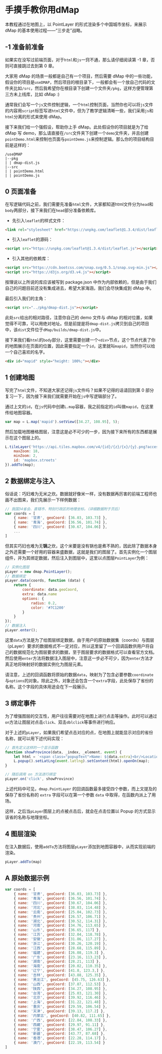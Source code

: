# 手摸手教你用dMap

本教程通过在地图上，以 PointLayer 的形式渲染多个中国城市坐标，来展示 dMap 的基本使用过程——“三步走”战略。

## -1 准备前准备

如果实在没写过前端页面，对于`html`和`js`一窍不通，那么请仔细阅读第 -1 章，否则可直接跳过去到第 0 章。

大家用 dMap 的场景一般都是自己有一个项目，然后需要 dMap 中的一些功能，假设你的项目是`useDMAP`，然后项目的根目录下，一般都会有一个放自己代码的文件夹比如`/src`，然后我希望你在根目录下创建一个文件夹`/pkg`，这样方便管理第三方未上线库，比如 dMap :)

通常我们会写一个`js`文件控制逻辑，一个`html`控制页面，当然你也可以将`js`文件的内容用`script`标签写进`html`文件中，但为了教学逻辑清晰一些，我们采用`js`和`html`分离的形式来使用 dMap。

接下来我们给一个强假设，帮助你上手 dMap。此处假设你的项目就是为了给 dMap 写 demo，那么请直接在`/src`文件夹下创建一个`demo`文件夹，并且创建`pointDemo.html`来控制也页面与`pointDemo.js`来控制逻辑。那么你的项目结构目前是这样的：
```shell
/useDMAP
|--pkg
| | dmap-dist.js
|--src
| | pointDemo.html
| | pointDemo.js
```

## 0 页面准备

在写逻辑代码之前，我们需要先准备`html`文件，大家都知道html文件分为`head`和`body`两部分，接下来我们在`head`部分准备依赖库。
+ 先引入`leaflet`的样式文件：
```html
<link rel="stylesheet" href="https://unpkg.com/leaflet@1.3.4/dist/leaflet.css"/>
```
+ 引入`leaflet`的源码：
```html
<script src="https://unpkg.com/leaflet@1.3.4/dist/leaflet.js"></script>
```
+ 引入其他的依赖库：
```html
<script src="https://cdn.bootcss.com/snap.svg/0.5.1/snap.svg-min.js"></script>
<script src="https://d3js.org/d3.v4.js"></script>
```
按理说以上所说的库应该被写到 package.json 中作为内部依赖的，但是由于我们自己的问题目前还没有集成进去，希望大家海涵，我们会尽快集成到 dMap 中。

最后引入我们的主角：
```html
<script src="../pkg/dmap-dist.js"></script>
```
此处`src`给出的相对路径，注意你自己的 demo 文件与 dMap 的相对位置，如果觉得不可靠，可以用绝对地址。但是前提是将`dmap-dist.js`拷贝到自己的项目中，该`dist`文件位于`dMap/builds/dmap-dist.js`中。

接下来我们看`html`的`body`部分，这里需要创建一个`<div>`节点，这个节点代表了你的地图展示在页面的位置，因此需要指定一个`id`，这里就叫`mapid`，当然你可以给一个自己喜欢的名字。
```html
<div id="mapid" style="height: 100%;"></div>
```

## 1 创建地图

写完了`html`文件，不知道大家还记得`js`文件吗？如果不记得的话请回到第 0 部分复习一下，因为接下来我们就需要开始在`js`中写逻辑部分了。

通过上文的`id`，在`js`代码中创建`L.map`容器，我之前指定的`id`叫做`mapid`，在这里传给地图容器。
```js
var map = L.map('mapid').setView([34.27, 108.95], 5);
```

然后加载地图栅格图层，注意这是必不可少的一步，因为接下来所有的东西都是展示在这个图层上的。
```js
L.tileLayer('https://api.tiles.mapbox.com/v4/{id}/{z}/{x}/{y}.png?access_token=pk.eyJ1IjoibWFwYm94IiwiYSI6ImNpejY4NXVycTA2emYycXBndHRqcmZ3N3gifQ.rJcFIG214AriISLbB6B5aw', {
    maxZoom: 18,
    minZoom: 2,
    id: 'mapbox.streets'
}).addTo(map);
```

## 2 数据绑定与注入

俗话说：巧妇难为无米之炊。数据就好像米一样，没有数据再厉害的前端工程师也画不出图来，我们先展示一下样例数据：
```js
// 我国34省会、直辖市、特别行政区的地理坐标。（详细数据附于页后）
var coords = [
    { name: '甘肃', geoCoord: [36.03, 103.73] },
    { name: '青海', geoCoord: [36.56, 101.74] },
    { name: '四川', geoCoord: [30.67, 104.06] },
    ...
]
```

但其实巧妇也难为无**锅**之炊，这个米要是没有锅也是煮不熟的，因此除了数据本身之外还需要一个好用的容器来盛数据，这就是我们的图层了。首先实例化一个图层组件，并为其绑定数据，然后注入到图层中，这里以点图层`PointLayer`为例：
```js
// 实例化图层
pLayer = new dmap.PointLayer();
// 数据绑定
pLayer.data(coords, function (data) {
    return {
        coordinate: data.geoCoord,
        extra: data.name
        options: {
            radius: 0.2,
            color: '#7C1200'
        }
    }
});
// 数据注入
pLayer.enter();
```
这里`data`方法是为了给图层绑定数据，由于用户的原始数据集（coords）与图层（pLayer）要求的数据格式不一定对应，所以这里留了一个回调函数供用户将自己的数据规范化为图层要求的数据，至于图层要求的数据格式可以查看官方文档。然后使用`enter`方法将数据注入图层中，注意这一步必不可少，因为`enter`方法才真正地将映射好的数据实例化为图层元素。

请注意，上述的回调函数将原始的数据`data`，映射为了包含必要参数`coordinate`与`options`的对象。除此之外，对象还会包含一个`extra`字段，此处保存了省份的名称。这个字段的具体用途会在下一段展示。

## 3 绑定事件

为了增强图层的交互性，用户往往需要对在地图上进行点击等操作。此时可以通过`on`方法让图层对点击`click`、双击`dblclick`等事件进行响应。

对于上述的`pLayer`，如果我们希望点击对应的点，在地图上就能显示对应的省份名称，就可以用下述代码实现：
```js
// 首先定义这样的一个显示函数
function showProvince(data, _index, _element, event) {
    let html = `<span class="popupText">Name: ${data.extra}<br/>Location: ${event.latlng}</span>`;
    L.popup().setLatLng(event.latlng).setContent(html).openOn(map);
}

// 随后调用 on 方法进行绑定
pLayer.on('click', showProvince)
```

上述代码中可见，`dmap.PointLayer` 的回调函数最多接受四个参数，而上文提及的保存了省份名称的 `extra` 字段可以在第一个参数 `data` 中取得，在函数内派上了用场。

这样，之后当`pLayer`图层上的点被点击后，就会在点击位置以 Popup 的方式显示该省的名称与地理坐标。



## 4 图层渲染

在注入数据后，使用`addTo`方法将图层`pLayer`添加到地图容器中，从而实现前端的渲染。
```js
pLayer.addTo(map)
```

## A 原始数据示例
```js
var coords = [
    { name: '甘肃', geoCoord: [36.03, 103.73] },
    { name: '青海', geoCoord: [36.56, 101.74] },
    { name: '四川', geoCoord: [30.67, 104.06] },
    { name: '河北', geoCoord: [38.03, 114.48] },
    { name: '云南', geoCoord: [25.04, 102.73] },
    { name: '贵州', geoCoord: [26.57, 106.71] },
    { name: '湖北', geoCoord: [30.52, 114.31] },
    { name: '河南', geoCoord: [34.76, 113.65] },
    { name: '山东', geoCoord: [36.65, 117] },
    { name: '江苏', geoCoord: [32.04, 118.78] },
    { name: '安徽', geoCoord: [31.86, 117.27] },
    { name: '浙江', geoCoord: [30.26, 120.19] },
    { name: '江西', geoCoord: [28.68, 115.89] },
    { name: '福建', geoCoord: [26.08, 119.3] },
    { name: '广东', geoCoord: [23.16, 113.23] },
    { name: '湖南', geoCoord: [28.21, 113] },
    { name: '海南', geoCoord: [20.02, 110.35] },
    { name: '辽宁', geoCoord: [41.8, 123.3,] },
    { name: '吉林', geoCoord: [43.88, 125.35] },
    { name: '黑龙江', geoCoord: [45.75, 126.63] },
    { name: '山西', geoCoord: [37.87, 112.53] },
    { name: '陕西', geoCoord: [34.27, 108.95] },
    { name: '台湾', geoCoord: [25.03, 121.30] },
    { name: '北京', geoCoord: [39.92, 116.46] },
    { name: '上海', geoCoord: [31.22, 121.48] },
    { name: '重庆', geoCoord: [29.59, 106.54] },
    { name: '天津', geoCoord: [39.13, 117.2] },
    { name: '内蒙古', geoCoord: [40.82, 111.65] },
    { name: '广西', geoCoord: [22.84, 108.33] },
    { name: '西藏', geoCoord: [29.97, 91.11] },
    { name: '宁夏', geoCoord: [38.47, 106.27] },
    { name: '新疆', geoCoord: [43.77, 87.68] },
    { name: '香港', geoCoord: [22.28, 114.17] },
    { name: '澳门', geoCoord: [22.19, 113.54] }
]
```